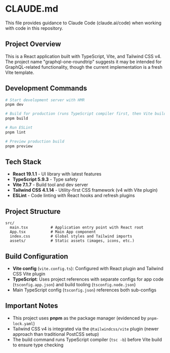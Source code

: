 # CLAUDE.md

This file provides guidance to Claude Code (claude.ai/code) when working with code in this repository.

## Project Overview

This is a React application built with TypeScript, Vite, and Tailwind CSS v4. The project name "graphql-one-roundtrip" suggests it may be intended for GraphQL-related functionality, though the current implementation is a fresh Vite template.

## Development Commands

```bash
# Start development server with HMR
pnpm dev

# Build for production (runs TypeScript compiler first, then Vite build)
pnpm build

# Run ESLint
pnpm lint

# Preview production build
pnpm preview
```

## Tech Stack

- **React 19.1.1** - UI library with latest features
- **TypeScript 5.9.3** - Type safety
- **Vite 7.1.7** - Build tool and dev server
- **Tailwind CSS 4.1.14** - Utility-first CSS framework (v4 with Vite plugin)
- **ESLint** - Code linting with React hooks and refresh plugins

## Project Structure

```
src/
  main.tsx          # Application entry point with React root
  App.tsx           # Main App component
  index.css         # Global styles and Tailwind imports
  assets/           # Static assets (images, icons, etc.)
```

## Build Configuration

- **Vite config** (`vite.config.ts`): Configured with React plugin and Tailwind CSS Vite plugin
- **TypeScript**: Uses project references with separate configs for app code (`tsconfig.app.json`) and build tooling (`tsconfig.node.json`)
- Main TypeScript config (`tsconfig.json`) references both sub-configs

## Important Notes

- This project uses **pnpm** as the package manager (evidenced by `pnpm-lock.yaml`)
- Tailwind CSS v4 is integrated via the `@tailwindcss/vite` plugin (newer approach than traditional PostCSS setup)
- The build command runs TypeScript compiler (`tsc -b`) before Vite build to ensure type checking
